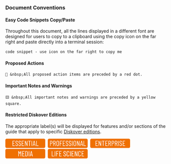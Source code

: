 ### Document Conventions

#### Easy Code Snippets Copy/Paste

Throughout this document, all the lines displayed in a different font are designed for users to copy to a clipboard using the copy icon on the far right and paste directly into a terminal session:

```
code snippet - use icon on the far right to copy me
```
#### Proposed Actions

    🔴 &nbsp;All proposed action items are preceded by a red dot.

#### Important Notes and Warnings

    🟨 &nbsp;All important notes and warnings are preceded by a yellow square.

#### Restricted Diskover Editions

The appropriate label(s) will be displayed for features and/or sections of the guide that apply to specific [Diskover editions](https://www.diskoverdata.com/solutions/).

<img src="images/button_edition_essential.png" width="125">&nbsp;&nbsp;<img src="images/button_edition_professional.png" width="125">&nbsp;&nbsp;<img src="images/button_edition_enterprise.png" width="125">&nbsp;&nbsp;<img src="images/button_edition_media.png" width="125">&nbsp;&nbsp;<img src="images/button_edition_life_science.png" width="125">

